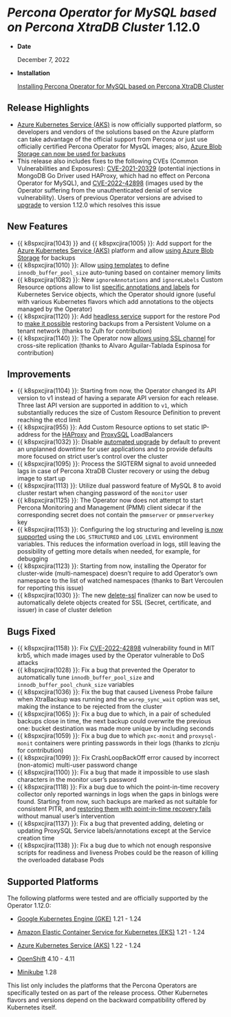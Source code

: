 # *Percona Operator for MySQL based on Percona XtraDB Cluster* 1.12.0

* **Date**

   December 7, 2022

* **Installation**

   [Installing Percona Operator for MySQL based on Percona XtraDB Cluster](index.md#quickstart-guides)

## Release Highlights

* [Azure Kubernetes Service (AKS)](../aks.md) is now officially supported platform, so developers and vendors of the solutions based on the Azure platform can take advantage of the official support from Percona or just use officially certified Percona Operator for MysQL images; also, [Azure Blob Storage can now be used for backups](../backups.md#backups-scheduled-azure)
* This release also includes fixes to the following CVEs (Common Vulnerabilities and Exposures): [CVE-2021-20329](https://nvd.nist.gov/vuln/detail/CVE-2021-20329) (potential injections in MongoDB Go Driver used HAProxy, which had no effect on Percona Operator for MySQL), and  [CVE-2022-42898](https://access.redhat.com/security/cve/CVE-2022-42898) (images used by the Operator suffering from the unauthenticated denial of service vulnerability). Users of previous Operator versions are advised to [upgrade](../update.md) to version 1.12.0 which resolves this issue

## New Features

* {{ k8spxcjira(1043) }} and {{ k8spxcjira(1005) }}: Add support for the [Azure Kubernetes Service (AKS)](../aks.md) platform and allow [using Azure Blob Storage](../backups.md#backups-scheduled-azure) for backups
* {{ k8spxcjira(1010) }}: Allow [using templates](../options.md#auto-tuning-mysql-options) to define `innodb_buffer_pool_size` auto-tuning based on container memory limits
* {{ k8spxcjira(1082) }}: New `ignoreAnnotations` and `ignoreLabels` Custom Resource options allow to list [specific annotations and labels](../annotations.md) for Kubernetes Service objects, which the Operator should ignore (useful with various Kubernetes flavors which add annotations to the objects managed by the Operator)
* {{ k8spxcjira(1120) }}: Add [headless service](https://kubernetes.io/docs/concepts/services-networking/service/#headless-services) support for the restore Pod to [make it possible](../backups.md#backups-headless-service) restoring backups from a Persistent Volume on a tenant network (thanks to Zulh for contribution)
* {{ k8spxcjira(1140) }}: The Operator now [allows using SSL channel](../replication.md#replication-ssl) for cross-site replication (thanks to Alvaro Aguilar-Tablada Espinosa for contribution)

## Improvements

* {{ k8spxcjira(1104) }}: Starting from now, the Operator changed its API version to v1 instead of having a separate API version for each release. Three last API version are supported in addition to `v1`, which substantially reduces the size of Custom Resource Definition to prevent reaching the etcd limit
* {{ k8spxcjira(955) }}: Add Custom Resource options to set static IP-address for the [HAProxy](../operator.md#haproxy-loadbalancerip) and [ProxySQL](../operator.md#proxysql-loadbalancerip) LoadBalancers
* {{ k8spxcjira(1032) }}: Disable [automated upgrade](../update.md#operator-update-smartupdates) by default to prevent an unplanned downtime for user applications and to provide defaults more focused on strict user’s control over the cluster
* {{ k8spxcjira(1095) }}: Process the SIGTERM signal to avoid unneeded lags in case of Percona XtraDB Cluster recovery or using the debug image to start up
* {{ k8spxcjira(1113) }}: Utilize dual password feature of MySQL 8 to avoid cluster restart when changing password of the `monitor` user
* {{ k8spxcjira(1125) }}: The Operator now does not attempt to start Percona Monitoring and Management (PMM) client sidecar if the corresponding secret does not contain the `pmmserver` or `pmmserverkey` key
* {{ k8spxcjira(1153) }}: Configuring the log structuring and leveling [is now supported](../debug.md#changing-logs-representation) using the `LOG_STRUCTURED` and `LOG_LEVEL` environment variables. This reduces the information overload in logs, still leaving the possibility of getting more details when needed, for example, for debugging
* {{ k8spxcjira(1123) }}: Starting from now, installing the Operator for cluster-wide (multi-namespace) doesn’t require to add Operator’s own namespace to the list of watched namespaces (thanks to Bart Vercoulen for reporting this issue)
* {{ k8spxcjira(1030) }}: The new [delete-ssl](../operator.md#finalizers-delete-ssl) finalizer can now be used to automatically delete objects created for SSL (Secret, certificate, and issuer) in case of cluster deletion

## Bugs Fixed

* {{ k8spxcjira(1158) }}: Fix [CVE-2022-42898](https://access.redhat.com/security/cve/CVE-2022-42898) vulnerability found in MIT krb5, which made images used by the Operator vulnerable to DoS attacks
* {{ k8spxcjira(1028) }}: Fix a bug that prevented the Operator to automatically tune `innodb_buffer_pool_size` and `innodb_buffer_pool_chunk_size` variables
* {{ k8spxcjira(1036) }}: Fix the bug that caused Liveness Probe failure when XtraBackup was running and the `wsrep_sync_wait` option was set, making the instance to be rejected from the cluster
* {{ k8spxcjira(1065) }}: Fix a bug due to which, in a pair of scheduled backups close in time, the next backup could overwrite the previous one: bucket destination was made more unique by including seconds
* {{ k8spxcjira(1059) }}: Fix a bug due to which `pxc-monit` and `proxysql-monit` containers were printing passwords in their logs (thanks to zlcnju for contribution)
* {{ k8spxcjira(1099) }}: Fix CrashLoopBackOff error caused by incorrect (non-atomic) multi-user password change
* {{ k8spxcjira(1100) }}: Fix a bug that made it impossible to use slash characters in the monitor user’s password
* {{ k8spxcjira(1118) }}: Fix a bug due to which the point-in-time recovery collector only reported  warnings in logs when the gaps in binlogs were found. Starting from now, such backups are marked as not suitable for consistent PITR, and [restoring them with point-in-time recovery fails](../backups.md#backup-pitr-binlog-gaps) without manual user’s intervention
* {{ k8spxcjira(1137) }}: Fix a bug that prevented adding, deleting or updating ProxySQL Service labels/annotations except at the Service creation time
* {{ k8spxcjira(1138) }}: Fix a bug due to which not enough responsive scripts for readiness and liveness Probes could be the reason of killing the overloaded database Pods

## Supported Platforms

The following platforms were tested and are officially supported by the Operator
1.12.0:

* [Google Kubernetes Engine (GKE)](https://cloud.google.com/kubernetes-engine) 1.21 - 1.24

* [Amazon Elastic Container Service for Kubernetes (EKS)](https://aws.amazon.com) 1.21 - 1.24

* [Azure Kubernetes Service (AKS)](https://azure.microsoft.com/en-us/services/kubernetes-service/) 1.22 - 1.24

* [OpenShift](https://www.redhat.com/en/technologies/cloud-computing/openshift) 4.10 - 4.11

* [Minikube](https://minikube.sigs.k8s.io/docs/) 1.28

This list only includes the platforms that the Percona Operators are specifically tested on as part of the release process. Other Kubernetes flavors and versions depend on the backward compatibility offered by Kubernetes itself.
